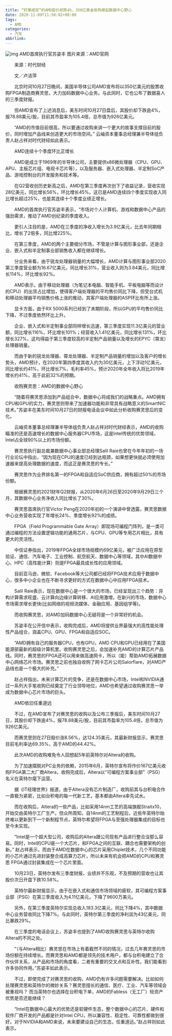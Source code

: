 ```yaml
---
title: “好事成双”的AMD股价却跌4%，350亿美金收购撑起数据中心野心
date: 2020-11-09T11:50:02+08:00
tags:
  - AMD
categories:
  - 汽车
abbrlink:
---
```


![img](https://cdn.jsdelivr.net/gh/yakeing/Documentation@main/Hexo/images/3ff2-kcaeqzy0105567.jpg)
AMD首席执行官苏姿丰 图片来源：AMD官网

　　来源：时代财经

　　文／卢洁萍

　　北京时间10月27日晚间，美国半导体公司AMD宣布将以350亿美元的股票收购FPGA制造商赛灵思，大力加码数据中心业务。与此同时，它也公布了数据喜人的三季度财报。

　　但AMD宣布了上述消息后，美东时间10月27日盘后，其股价却下跌逾4%，报78.88美元/股，目前其市盈率为105.4倍，总市值为926亿美元。

　　“AMD的市值目前很高，所以要通过收购来讲一个更大的故事支撑目前的股价，同时增加产品线来创造更大的市场空间。” 云岫资本董事总经理兼半导体组负责人赵占祥对时代财经如此表示。　　

　　AMD连续十个季度环比正增长

　　AMD是成立于1969年的半导体公司，主要提供x86微处理器（CPU、GPU、APU、主板芯片组、电视卡芯片等），以及服务器、嵌入式处理器、半定制SoC产品、游戏控制台的开发服务和技术等。

　　在Q2营收创历史新高之后，AMD在第三季度再次创下了收益记录，营收实现28亿美元，同比增长56%，环比增长45%。这已是AMD连续四个季度实现收入同比增长超过25%，也是其连续十个季度业绩正增长。

　　AMD的首席执行官苏姿丰表示，“市场对个人计算机、游戏和数据中心产品的强劲需求，推动了AMD创纪录的季度收入。

　　更引人注目的是，AMD在三季度的净收入增长为3.9亿美元，比去年同期相比，增长了2倍多，同比增225%。

　　在第三季度，AMD的两个主要细分市场，不管是计算与图形事业部，还是企业、嵌入式和半定制事业部销售收入都在继续增长。

　　分业务来看，由于锐龙处理器销量的大幅增长，AMD计算与图形事业部2020第三季度营业额为16.67亿美元，同比增长31%，营业收入则为3.84美元，同比增长114%，环比增长92%。

　　AMD表示，由于移动处理器（为笔记本电脑、智能手机、平板电脑等而设计的CPU）的出货占比增加，使得客户端处理器的平均售价同比下降，但受台式机和移动处理器平均销售价格上涨的推动，其客户端处理器的ASP环比有所上涨。

　　显卡方面，由于RX 5000系列已经到了末期阶段，所以GPU的平均售价同比下降，不过季度依然环比上升。

　　企业、嵌入式和半定制事业部同样增长迅速，第三季度实现11.3亿美元的营业额，同比增长116%，环比增长101%；经营收入1.41亿美元，同比增长131%，环比增长327%，这均得益于第三季度较高的半定制产品销量以及增长的EPYC（霄龙）处理器销量。

　　而由于新的锐龙处理器、霄龙处理器、半定制产品销量的增加以及客户的增长势头，AMD预计，在2020年第四季度其收入约为30亿美元，上下浮动1亿美元，同比增长约41%，环比增长7%，毛利率45%，预计2020年全年收入将比2019年增长约41%，高于此前32%的预期。

　　收购赛灵思：AMD的数据中心野心

　　“随着将赛灵思添加到产品组合中，数据中心将成我们的战略重点。AMD拥有CPU和GPU的实力，赛灵思则带来了加速器功能和非常具有战略意义的SmartNIC技术。”苏姿丰在美东时间10月27日的财报电话会议中如此分析收购赛灵思后的变化。

　　云岫资本董事总经理兼半导体组负责人赵占祥对时代财经表示，AMD的收购瞄准的还是高速增长的数据中心服务器CPU市场，这是Intel传统的优势领域，Intel占全球90%以上的市场份额。

　　赛灵思执行副总裁兼数据中心事业部总经理Salil Raie也曾在今年年初的一场行业论坛中指出，“因为现在CPU的速度已经到达瓶颈，如果想更快就必须使用加速器来提高处理数据的速度，而这正是赛灵思的专长。”

　　赛灵思作为业界排名第一的FPGA和自适应SoC供应商，拥有超过50%的市场份额。

　　根据赛灵思的2021财年Q2财报，从2020年6月26日至2020年9月29日三个月，其数据中心业务净收入同比增长了30%。

　　赛灵思首席执行官Victor Peng在2020年初的一个演讲中曾透露，赛灵思数据中心业务营收实现了年增长24%、季度增长92%的成绩。

　　FPGA（Field Programmable Gate Array）即现场可编程门阵列，是一类可通过编程的方法设置逻辑功能的通用芯片，与CPU、GPU等专用芯片相比，具有更大的灵活性。

　　中信证券指出，2019年FPGA全球市场规模约69亿美元，被广泛应用在原型验证、通信、汽车电子、工业控制、航空航天、数据中心等领域，其中AI数据中心、HPC（高性能计算）则是FPGA最具成长性的应用领域。

　　目前亚马逊、微软、Facebook等大公司都已经将FPGA技术应用于数据中心，很多中小企业也在不断寻求更好的方式在数据中心中应用FPGA技术。

　　Salil Raie表示，现在数据中心是一个很大的市场，已经呈现出三个趋势：异构计算需求旺盛、云计算向边缘计算转移、AI应用激增。在新兴的市场，数据中心市场需求增长更快(比如网络的视频流媒体、金融应用、基因组学等)。

　　而收购赛灵思，对AMD加码数据中心无疑将是一个非常好的机会。

　　苏姿丰在公开信中表示，收购完成后，AMD将提供业界最强大的高性能处理性产品组合，涵盖CPU、GPU、FPGA和自适应SOC。

　　“AMD拥有自己的服务器CPU，也有GPU，AMD  CPU和GPU已经用在了美国能源部最新的超级计算机里。收购赛灵思之后，会加速补充AMD的计算芯片产品线。同时，赛灵思的FPGA还可以用来做高速网卡，所以（能）帮助AMD拓展数据中心网络芯片市场。赛灵思之前也独自收购了网卡芯片公司Salorflare，对AMD产品线也是一个极大的补充。”

　　赵占祥指出，未来计算芯片的竞争，还是在数据中心市场，Intel和NVIDIA通过一系列大手笔收购已经奠定了行业领导地位，AMD也希望通过收购赛灵思一举成为数据中心芯片市场的巨头。

　　AMD依旧任重道远

　　不过，在AMD宣布了对赛灵思的收购以及公布三季报后，美东时间10月27日，其股价却下跌逾4%，报78.88美元/股，目前其市盈率为105.4倍，总市值为926亿美元。

　　而赛灵思则在27日股价涨8.56%，达124.35美元，其最新财报显示，赛灵思目前毛利率达69.35%，高于AMD的44.42%。

　　此次AMD的收购难免令人回想起5年前英特尔对Altera的收购。

　　为了加速摆脱对PC业务的依赖，2015年6月，英特尔宣布将作价167亿美元收购FPGA第二大厂商Altera，收购完成后，Altera以“可编程方案事业部”（PSG）名义在英特尔麾下运营。

　　据《IT经理世界》报道，由于Altera没有芯片制造厂，收购前其与台积电合作一直极为紧密，比如台积电的每一代新工艺，基本都由Altera率先试水。

　　而在收购后，Altera的一些产品，比如采用14nm工艺的高端旗舰Straitx10，开始交由英特尔工厂生产。但众所周知，自14nm的工艺制程后，近些年英特尔始终难以更新到下一个新制程节点，英特尔希望将FPGA与至强处理器集成的目标也至今未实现。

　　“Intel是一个超大型公司，收购后的Altera跟公司现有产品进行整合没那么容易。同时，Intel的CPU是一个大芯片，和FPGA之间的互联、耦合也需要架构的创新。” 赵占祥表示，而由于AMD在数据中心的芯片采用Chiplet技术，几个不同功能的小芯片通过先进封装整合成高算力芯片，所以未来有机会把AMD的CPU和赛灵思 FPGA通过封装集成在一个芯片里面。

　　10月23日，英特尔发布三季度财报，业绩并不乐观，不及预期的营收也让其股价次日开盘下跌10.58%。

　　英特尔最新财报显示，由于在嵌入式和通信市场领域的疲软，其可编程方案事业部（PSG）在第三季度收入为4.11亿美元，下降了9600万美元。

　　另外，在第三季度英特尔实现总收入183.3亿美元，同比下降4%，其中数据中心业务营收同比下降7%。与此同时，英特尔第三季度的净利润为43亿美元，同比暴跌29%。

　　在三季度的电话会议上，苏姿丰也提到了AMD收购赛灵思与英特尔收购Altera的不同之处。

　　“（与Altera相比）赛灵思在市场上有着截然不同的情况，过去几年赛灵思的市场份额在持续增长。而赛灵思和AMD都是领先的技术用户，都与台积电建立了合作伙伴关系，从产品和市场的角度看，二者有重要的交叉点和互补性，我们能看到许多协同作用。”苏姿丰如此表示。

　　不过，即使完成了对赛灵思的收购，AMD仍有许多问题需要解决。比如如何处理赛灵思和英特尔的微妙关系？赛灵思擅长的通信、医疗、工业、汽车等领域会被重视吗？ 而当英特尔也选择在台积电下单，AMD的Fabless（无工厂）轻资产优势是否还能继续？

　　“Intel在数据中心最大的优势还是软硬件生态，整个数据中心的芯片、硬件和软件厂商开发的产品都是针对Intel CPU，所以兼容性、稳定性、可靠性都做到很好。对于NVIDIA和AMD来说，未来要建设自己的生态，任重道远。”赵占祥则如此表示。